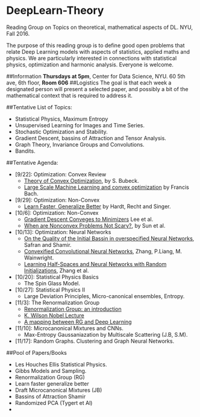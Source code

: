 # DeepLearn-Theory
Reading Group on Topics on theoretical, mathematical aspects of DL.
NYU, Fall 2016. 

The purpose of this reading group is to define good open problems that relate 
Deep Learning models with aspects of statistics, applied maths and physics.
We are particularly interested in connections with statistical physics, optimization 
and harmonic analysis. Everyone is welcome.

##Information 
**Thursdays at 5pm**, Center for Data Science, NYU. 60 5th ave, 6th floor, **Room 606** 
##Logistics 
The goal is that each week a designated person will present a selected paper, 
and possibly a bit of the mathematical context that is required to address it. 

##Tentative List of Topics:
  - Statistical Physics, Maximum Entropy 
  - Unsupervised Learning for Images and Time Series. 
  - Stochastic Optimization and Stability.
  - Gradient Descent, bassins of Attraction and Tensor Analysis.
  - Graph Theory, Invariance Groups and Convolutions.
  - Bandits.
  
##Tentative Agenda:
  - [9/22]: Optimization: Convex Review
    - [Theory of Convex Optimization](https://pdfs.semanticscholar.org/6505/a994da58234499dd7a8546bc07d9fd596518.pdf), by S. Bubeck.
    - [Large Scale Machine Learning and convex optimization](http://www.di.ens.fr/~fbach/#tutorials) by Francis Bach. 
  - [9/29]: Optimization: Non-Convex
    - [Learn Faster, Generalize Better](https://arxiv.org/abs/1509.01240) by Hardt, Recht and Singer.
  - [10/6]: Optimization: Non-Convex   
    - [Gradient Descent Conveges to Minimizers](https://pdfs.semanticscholar.org/9b8b/e6c3ebd7a79975067214e5eaea05d4ac2384.pdf) Lee et al.
    - [When are Nonconvex Problems Not Scary?](http://arxiv.org/pdf/1510.06096v2.pdf), by Sun et al.
  - [10/13]: Optimization: Neural Networks
    - [On the Quality of the Initial Bassin in overspecified Neural Networks](http://arxiv.org/abs/1511.04210), Safran and Shamir.
    - [Convexified Convolutional Neural Networks](http://arxiv.org/pdf/1609.01000v1.pdf), Zhang, P.Liang, M. Wainwright.
    - [Learning Half-Spaces and Neural Networks with Random Initializations](http://arxiv.org/pdf/1511.07948v1.pdf), Zhang et al.
  - [10/20]: Statistical Physics Basics
    - The Spin Glass Model.
  - [10/27]: Statistical Physics II
    - Large Deviation Principles, Micro-canonical ensembles, Entropy.
  - [11/3]: The Renormalization Group
    - [Renormalization Group: an introduction](http://www-math.unice.fr/~patras/CargeseConference/ACQFT09_JZinnJustin.pdf)
    - [K. Wilson Nobel Lecture](http://www.nobelprize.org/nobel_prizes/physics/laureates/1982/wilson-lecture.pdf)
    - [A mapping between RG and Deep Learning](http://arxiv.org/pdf/1410.3831v1.pdf)
  - [11/10]: Microcanonical Mixtures and CNNs.
    - Max-Entropy Gaussaniazation by Multiscale Scattering (J.B, S.M). 
  - [11/17]: Random Graphs. Clustering and Graph Neural Networks. 



##Pool of Papers/Books
  - Les Houches Ellis Statistical Physics.
  - Gibbs Models and Sampling.
  - Renormalization Group (RG)
  - Learn faster generalize better
  - Draft Microcanonical Mixtures (JB)
  - Bassins of Attraction Shamir
  - Randomized PCA (Tygert et Al)
  - 




